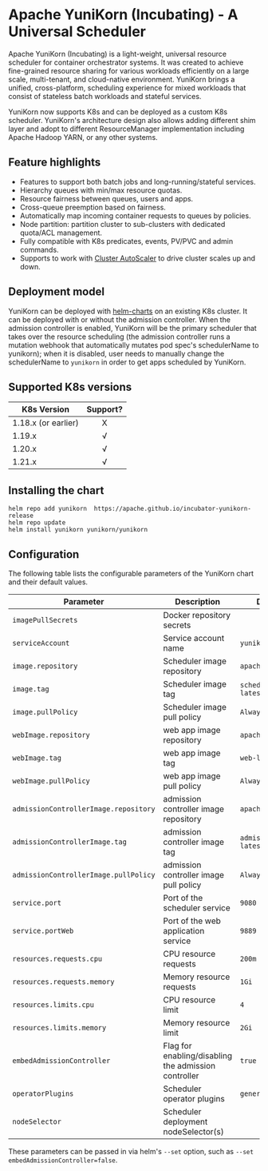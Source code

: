 <!--
 * Licensed to the Apache Software Foundation (ASF) under one
 * or more contributor license agreements.  See the NOTICE file
 * distributed with this work for additional information
 * regarding copyright ownership.  The ASF licenses this file
 * to you under the Apache License, Version 2.0 (the
 * "License"); you may not use this file except in compliance
 * with the License.  You may obtain a copy of the License at
 *
 *     http://www.apache.org/licenses/LICENSE-2.0
 *
 * Unless required by applicable law or agreed to in writing, software
 * distributed under the License is distributed on an "AS IS" BASIS,
 * WITHOUT WARRANTIES OR CONDITIONS OF ANY KIND, either express or implied.
 * See the License for the specific language governing permissions and
 * limitations under the License.
 -->
# Apache YuniKorn (Incubating) - A Universal Scheduler

Apache YuniKorn (Incubating) is a light-weight, universal resource scheduler for container orchestrator systems.
It was created to achieve fine-grained resource sharing for various workloads efficiently on a large scale, multi-tenant,
and cloud-native environment. YuniKorn brings a unified, cross-platform, scheduling experience for mixed workloads that consist
of stateless batch workloads and stateful services. 

YuniKorn now supports K8s and can be deployed as a custom K8s scheduler. YuniKorn's architecture design also allows adding different
shim layer and adopt to different ResourceManager implementation including Apache Hadoop YARN, or any other systems. 

## Feature highlights

- Features to support both batch jobs and long-running/stateful services.
- Hierarchy queues with min/max resource quotas.
- Resource fairness between queues, users and apps.
- Cross-queue preemption based on fairness.
- Automatically map incoming container requests to queues by policies. 
- Node partition: partition cluster to sub-clusters with dedicated quota/ACL management.
- Fully compatible with K8s predicates, events, PV/PVC and admin commands.
- Supports to work with [Cluster AutoScaler](https://github.com/kubernetes/autoscaler/tree/master/cluster-autoscaler) to drive cluster scales up and down. 

## Deployment model
YuniKorn can be deployed with [helm-charts](https://hub.helm.sh/charts/yunikorn/yunikorn) on an existing K8s cluster. It can be deployed with or without the admission controller. When the admission controller is enabled, YuniKorn will be the primary scheduler that takes over the resource scheduling (the admission controller runs a mutation webhook that automatically mutates pod spec's schedulerName to yunikorn); when it is disabled, user needs to manually change the schedulerName to `yunikorn` in order to get apps scheduled by YuniKorn.

## Supported K8s versions 

| K8s Version   | Support?  |
| ------------- |:-------------:|
| 1.18.x (or earlier) | X |
| 1.19.x | √ |
| 1.20.x | √ |
| 1.21.x | √ |

## Installing the chart
```
helm repo add yunikorn  https://apache.github.io/incubator-yunikorn-release
helm repo update 
helm install yunikorn yunikorn/yunikorn
```
## Configuration
The following table lists the configurable parameters of the YuniKorn chart and their default values.

| Parameter                            | Description                                              | Default                                     |
| ---                                  | ---                                                      | ---                                         |
| `imagePullSecrets`                   | Docker repository secrets                                | ` `  
| `serviceAccount`                     | Service account name                                     | `yunikorn-admin`  
| `image.repository`                   | Scheduler image repository                               | `apache/yunikorn` 
| `image.tag`                          | Scheduler image tag                                      | `scheduler-latest` 
| `image.pullPolicy`                   | Scheduler image pull policy                              | `Always`  
| `webImage.repository`                | web app image repository                                 | `apache/yunikorn` 
| `webImage.tag`                       | web app image tag                                        | `web-latest` 
| `webImage.pullPolicy`                | web app image pull policy                                | `Always`  
| `admissionControllerImage.repository`| admission controller image repository                    | `apache/yunikorn` 
| `admissionControllerImage.tag`       | admission controller image tag                           | `admission-latest` 
| `admissionControllerImage.pullPolicy`| admission controller image pull policy                   | `Always`  
| `service.port`                       | Port of the scheduler service                            | `9080` 
| `service.portWeb`                    | Port of the web application service                      | `9889`  
| `resources.requests.cpu`             | CPU resource requests                                    | `200m`  
| `resources.requests.memory`          | Memory resource requests                                 | `1Gi`  
| `resources.limits.cpu`               | CPU resource limit                                       | `4`  
| `resources.limits.memory`            | Memory resource limit                                    | `2Gi` 
| `embedAdmissionController`           | Flag for enabling/disabling the admission controller     | `true`
| `operatorPlugins`                    | Scheduler operator plugins                               | `general` 
| `nodeSelector`                       | Scheduler deployment nodeSelector(s)                     | ` `      

These parameters can be passed in via helm's `--set` option, such as `--set embedAdmissionController=false`.

